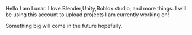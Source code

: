 Hello I am Lunar. I love Blender,Unity,Roblox studio, and more things.
I will be using this account to upload projects I am currently working on!

Something big will come in the future hopefully.
